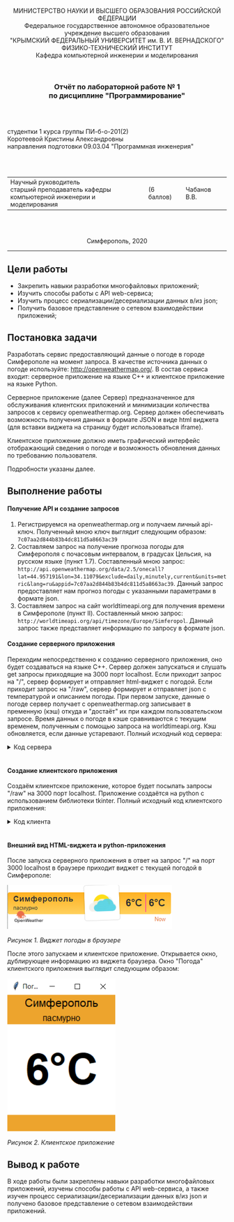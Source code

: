 <p align="center">МИНИСТЕРСТВО НАУКИ  И ВЫСШЕГО ОБРАЗОВАНИЯ РОССИЙСКОЙ ФЕДЕРАЦИИ<br>
Федеральное государственное автономное образовательное учреждение высшего образования<br>
"КРЫМСКИЙ ФЕДЕРАЛЬНЫЙ УНИВЕРСИТЕТ им. В. И. ВЕРНАДСКОГО"<br>
ФИЗИКО-ТЕХНИЧЕСКИЙ ИНСТИТУТ<br>
Кафедра компьютерной инженерии и моделирования</p>
<br>
<h3 align="center">Отчёт по лабораторной работе № 1<br> по дисциплине "Программирование"</h3>

<br><br>

<p>студентки 1 курса группы ПИ-б-о-201(2)<br>
Коротеевой Кристины Александровны<br>
направления подготовки 09.03.04 "Программная инженерия"</p>


<br><br>
<table>
<tr><td>Научный руководитель<br> старший преподаватель кафедры<br> компьютерной инженерии и моделирования</td>
<td>(6 баллов)</td>
<td>Чабанов В.В.</td>
</tr>
</table>
<br><br>

<p align="center">Симферополь, 2020</p>
<hr>

## Цели работы
* Закрепить навыки разработки многофайловыx приложений;
* Изучить способы работы с API web-сервиса;
* Изучить процесс сериализации/десериализации данных в/из json;
* Получить базовое представление о сетевом взаимодействии приложений;

## Постановка задачи
Разработать сервис предоставляющий данные о погоде в городе Симферополе на момент запроса.  В качестве источника данных о погоде используйте: http://openweathermap.org/. В состав сервиса входит: серверное приложение на языке С++ и клиентское приложение на языке Python.

Серверное приложение (далее Сервер) предназначенное для обслуживания клиентских приложений и минимизации количества запросов к сервису openweathermap.org. Сервер должен обеспечивать возможность получения данных в формате JSON и виде html виджета (для вставки виджета на страницу будет использоваться iframe).

Клиентское приложение должно иметь графический интерфейс отображающий сведения о погоде и возможность обновления данных по требованию пользователя.

Подробности указаны далее.

## Выполнение работы
#### Получение API и создание запросов
1. Регистрируемся на openweathermap.org и получаем личный api-ключ. Полученный мною ключ выглядит следующим образом: ```7c07aa2d844b83b4dc811d5a8663ac39```
2. Составляем запрос на получение прогноза погоды для Симферополя с почасовым интервалом, в градусах Цельсия, на русском языке (пункт 1.7). Составленный мною запрос: ```http://api.openweathermap.org/data/2.5/onecall?lat=44.957191&lon=34.11079&exclude=daily,minutely,current&units=metric&lang=ru&appid=7c07aa2d844b83b4dc811d5a8663ac39```. Данный запрос предоставляет нам прогноз погоды с указанными параметрами в формате json.
3. Составляем запрос на сайт worldtimeapi.org для получения времени в Симферополе (пункт II). Составленный мною запрос: ```http://worldtimeapi.org/api/timezone/Europe/Simferopol```. Данный запрос также представляет информацию по запросу в формате json.

#### Создание серверного приложения
Переходим непосредственно к созданию серверного приложения, оно будет создаваться на языке С++. Сервер должен запускаться и слушать get запросы приходящие на 3000 порт localhost. Если приходит запрос на "/", сервер формирует и отправляет html-виджет с погодой. Если приходит запрос на "/raw", сервер формирует и отправляет json с температурой и описанием погоды. При первом запуске, данные о погоде сервер получает с openweathermap.org записывает в пременную (кэш) откуда и "достаёт" их при каждом пользовательском запросе. Время данных о погоде в кэше сравниваются с текущим временем, полученным с помощью запроса на worldtimeapi.org. Кэш обновляется, если данные устаревают. Полный исходный код сервера: 
<details>
<summary>Код сервера</summary>

```c++
#include <iostream>
#include <fstream>
#include <string>
#include <cpp_httplib/httplib.h>
#include <nlohmann/json.hpp>

using namespace std;
using namespace httplib;
using json = nlohmann::json;

int hour;

string getCurrentWeather() {
    string s_weather;
    Client GetWeather("http://api.openweathermap.org");
    auto res = GetWeather.Get("/data/2.5/onecall?lat=44.957191&lon=34.11079&exclude=daily,minutely,current&units=metric&lang=ru&appid=7c07aa2d844b83b4dc811d5a8663ac39");
    if (!res) {
        cout << "Can't get weather info.\n";
    }
    else {
        s_weather = res->body;
        cout << "Weather info was recieved.\n";
    }
    return s_weather;
}

string getCurrentTime() {
    string s_time;
    Client GetTime("http://worldtimeapi.org");
    auto res = GetTime.Get("/api/timezone/Europe/Simferopol");
    if (res->status == 200) {
        s_time = res->body;
        cout << "Time was recieved.\n";
    } 
    else {
        cout << "Can't get time.\n";
    }
    return s_time;
}

json j_weather, j_time;
string widget_template;
void gen_responce(const Request& req, Response& res) {
    if (j_weather.empty()) {
        j_weather = json::parse(getCurrentWeather());
    }
    j_time = json::parse(getCurrentTime());
    for (int i = 0; i < 48; i++) {
        if (j_time["unixtime"] < j_weather["hourly"][i]["dt"]) {
            hour = i;
            break;
        }
    }

    if (j_time["unixtime"] < j_weather["hourly"][hour]["dt"]){ 
        string temp1 = "{hourly[i].weather[0].description}";
        string temp2 = "{hourly[i].weather[0].icon}";
        string temp3 = "{hourly[i].temp}";
        
        string description = j_weather["hourly"][0]["weather"][0]["description"];
        string icon = j_weather["hourly"][0]["weather"][0]["icon"];
        double temp_value = j_weather["hourly"][hour]["temp"];
        string str_temp_value = to_string(int(round(temp_value)));

        ifstream t_file("template_file.html");
        if (t_file.is_open()) {
            getline(t_file, widget_template, '\0');
        }
        else {
            cout << "Can`t open template.\n";
        }

        widget_template.replace(widget_template.find(temp1), temp1.length(), description);
        widget_template.replace(widget_template.find(temp2), temp2.length(), icon);
        widget_template.replace(widget_template.find(temp3), temp3.length(), str_temp_value);
        widget_template.replace(widget_template.find(temp3), temp3.length(), str_temp_value);
        cout << "Widget strings have been updated.\n";
        
    }
    else {
        j_weather = json::parse(getCurrentWeather());

        string temp1 = "{hourly[i].weather[0].description}";
        string temp2 = "{hourly[i].weather[0].icon}";
        string temp3 = "{hourly[i].temp}";

        string description = j_weather["hourly"][0]["weather"][0]["description"];
        string icon = j_weather["hourly"][0]["weather"][0]["icon"];
        double temp_value = j_weather["hourly"][hour]["temp"];
        string str_temp_value = to_string(int(round(temp_value)));

        ifstream t_file("template_file.html");
        if (t_file.is_open()) {
            getline(t_file, widget_template, '\0');
        }
        else {
            cout << "Can`t open template.\n";
        }

        widget_template.replace(widget_template.find(temp1), temp1.length(), description);
        widget_template.replace(widget_template.find(temp2), temp2.length(), icon);
        widget_template.replace(widget_template.find(temp3), temp3.length(), str_temp_value);
        widget_template.replace(widget_template.find(temp3), temp3.length(), str_temp_value);
        cout << "Widget strings have been updated.\n";
    }
    res.set_content(widget_template, "text/html");
}

json raw;
void gen_raw_responce(const Request& req, Response& res) {
    if (j_weather.empty()) {
        j_weather = json::parse(getCurrentWeather());
    }
    j_time = json::parse(getCurrentTime());
    for (int i = 0; i < 48; i++) {
        if (j_time["unixtime"] < j_weather["hourly"][i]["dt"]) {
            hour = i;
            break;
        }
    }

    if (j_time["unixtime"] < j_weather["hourly"][hour]["dt"]) { //значит в кэше есть этот час
        double temp_value = j_weather["hourly"][hour]["temp"];
        int int_temp_value = round(temp_value);
        string description = j_weather["hourly"][hour]["weather"][0]["description"];
        raw["temp"] = int_temp_value;
        raw["description"] = description;
        cout <<"Raw strings have been updated.\n";
    }
    else {
        j_weather = json::parse(getCurrentWeather());
        double temp_value = j_weather["hourly"][hour]["temp"];
        int int_temp_value = round(temp_value);
        string description = j_weather["hourly"][hour]["weather"][0]["description"];
        raw["temp"] = int_temp_value;
        raw["description"] = description;
        cout << "Raw strings have been updated.\n";
    }
    res.set_content(raw.dump(), "text/json");
}

int main() {
    Server weather;
    weather.Get("/", gen_responce);
    weather.Get("/raw", gen_raw_responce);
    cout << "Start server...OK\n";
    weather.listen("localhost", 3000);
}
```
</details>
<br>

#### Создание клиентского приложения
Создаём клиентское приложение, которое будет посылать запросы "/raw" на 3000 порт localhost. Приложение создаётся на python с использованием библиотеки tkinter. Полный исходный код клиентского приложения:
<details>
<summary>Код клиента</summary>

```python
from tkinter import *
import json
import requests

def site(event = None):
	try:
		load = requests.get('http://localhost:3000/raw').content.decode("utf8")
		data = json.loads(load)

		description.config(text = str(data["description"]))
		temperature.config(text = str(round(data["temp"])) + "°C")
	except requests.exceptions.ConnectionError:
		pass

root = Tk()
root.title("Погода")
root.pack_propagate(0)
root.bind("<Button-1>", site)
root.geometry("200x250")

color = "#eda42d"
w = 100
h = 30

top_frame = Frame(root, bg = color, width = w, height = h)
main_frame = Frame(root, bg = "white",  width = w, height = w)
down_frame = Frame(root, bg = color, width = w, height = h)

top_frame.pack(side = TOP, fill = X)
main_frame.pack(expand = True, fill = BOTH)
down_frame.pack(side = BOTTOM, fill = X)


city = Label(top_frame, font = ("Helvetica", 16), text = "Симферополь", bg = color)
temperature = Label(main_frame, font=("Helvetica", 60, 'bold'), bg = "white")
description = Label(top_frame, font=("Helvetica", 12), bg = color)

city.pack(pady = 0)
temperature.pack(expand = True)
description.pack(pady = 0)

site()

root.mainloop()
```
</details>
<br>

#### Внешний вид HTML-виджета и python-приложения

После запуска серверного приложения в ответ на запрос "/" на порт 3000 localhost в браузере приходит виджет с текущей погодой в Симферополе:

![](./screenshots/server.png)

*Рисунок 1. Виджет погоды в браузере*

После этого запускаем и клиентское приложение. Открывается окно, дублирующее информацию из виджета браузера. Окно "Погода" клиентского приложения выглядит следующим образом:

![](./screenshots/console.png)

*Рисунок 2. Клиентское приложение*

## Вывод к работе
В ходе работы были закреплены навыки разработки многофайловыx приложений, изучены способы работы с API web-сервиса, а также изучен процесс сериализации/десериализации данных в/из json и получено базовое представление о сетевом взаимодействии приложений.